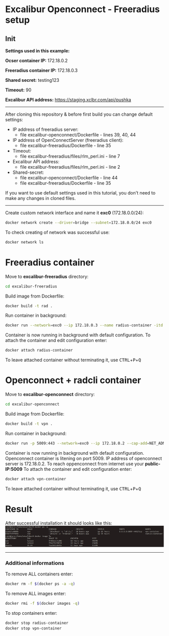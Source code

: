 
# Excalibur Openconnect - Freeradius setup
## Init

__Settings used in this example:__

**Ocser container IP:** 172.18.0.2

**Freeradius container IP:** 172.18.0.3

**Shared secret:** testing123

**Timeout:** 90

**Excalibur API address:** https://staging.xclbr.com/api/pushka


---
After cloning this repository & before first build you can change default settings:

 - IP address of freeradius server:
	 - file excalibur-openconnect/Dockerfile - lines 39, 40, 44
 - IP address of OpenConnectServer (freeradius client):
	 - file excalibur-freeradius/Dockerfile - line 35
 - Timeout:
	 -  file excalibur-freeradius/files/rlm_perl.ini - line 7
 - Excalibur API address:
	 - file excalibur-freeradius/files/rlm_perl.ini - line 2
 - Shared-secret:
	 - file excalibur-openconnect/Dockerfile - line 44
	 - file excalibur-freeradius/Dockerfile - line 35

If you want to use default settings used in this tutorial, you don't need to make any changes in cloned files.

---
Create custom network interface and name it **exc0** (172.18.0.0/24):
```bash
docker network create --driver=bridge --subnet=172.18.0.0/24 exc0
```
To check creating of network was successful use:
```bash
docker network ls
```

# Freeradius container
Move to **excalibur-freeradius** directory:

```bash
cd excalibur-freeradius
```
Build image from Dockerfile:
```bash
docker build -t rad .
```
Run container in background:
```bash
docker run --network=exc0 --ip 172.18.0.3 --name radius-container -itd rad
```
Container is now running in background with default configuration. To attach the container and edit configuration enter:
```bash
docker attach radius-container
```
To leave attached container without terminating it, use <kbd>CTRL</kbd>+<kbd>P</kbd>+<kbd>Q</kbd>

# Openconnect + radcli container
Move to **excalibur-openconnect** directory:

```bash
cd excalibur-openconnect
```
Build image from Dockerfile:
```bash
docker build -t vpn .
```
Run container in background:
```bash
docker run -p 5009:443 --network=exc0 --ip 172.18.0.2 --cap-add=NET_ADMIN --device=/dev/net/tun --name vpn-container -itd vpn /bin/bash -c "cd /usr/local/src/ocserv/ocserv-0.12.1/src/; ocserv -f -c /usr/local/etc/ocserv/ocserv.config"
```
Container is now running in background with default configuration. Openconnect container is litening on port 5009. IP address of openconnect server is 172.18.0.2. To reach oppenconnect from internet use your **public-IP:5009**
To attach the container and edit configuration enter:
```bash
docker attach vpn-container
```
To leave attached container without terminating it, use <kbd>CTRL</kbd>+<kbd>P</kbd>+<kbd>Q</kbd>
# Result
After successful installation it should looks like this:
![alt text](https://raw.githubusercontent.com/JaroLisiak/Excalibur-OpenConnect/master/LXC%20containers%20-%20manual%20setup/files/git_files/result.jpg "Result after successful setup")

----
### Additional informations
To remove ALL containers enter:
```bash
docker rm -f $(docker ps -a -q)
```
To remove ALL images enter:
```bash
docker rmi -f $(docker images -q)
```
To stop containers enter:
```bash
docker stop radius-container
docker stop vpn-container
```
